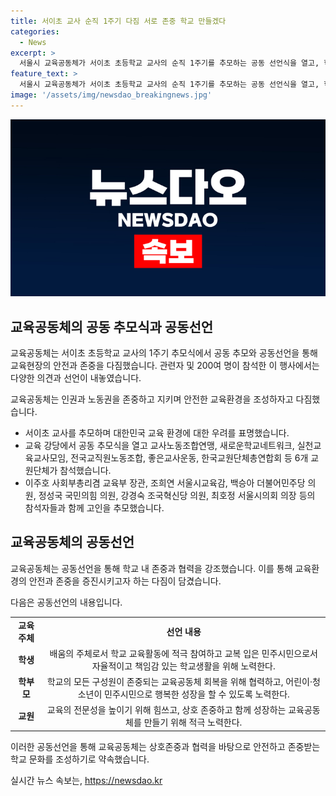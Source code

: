 ```yaml
---
title: 서이초 교사 순직 1주기 다짐 서로 존중 학교 만들겠다
categories:
  - News
excerpt: >
  서울시 교육공동체가 서이초 초등학교 교사의 순직 1주기를 추모하는 공동 선언식을 열고, 학생, 학부모, 교원 등이 함께 모여 교육 공동체 안에서 상호 존중하고 협력하는 학교를 만들기로 다짐했다. 이날 200여 명이 참석한 행사에서 교육 관계자들은 교사의 인권과 노동권을 회복해야 한다는 목소리를 높였고, 서이초 교사의 유족은 교육 현장에서의 인권과 노동권 보호를 촉구했다. 또한 교육공동체를 위한 공동선언서를 통해 상호 존중과 협력을 강조하며 함께 성장하는 교육공동체를 만들기로 약속했다.
feature_text: >
  서울시 교육공동체가 서이초 초등학교 교사의 순직 1주기를 추모하는 공동 선언식을 열고, 학생, 학부모, 교원 등이 함께 모여 교육 공동체 안에서 상호 존중하고 협력하는 학교를 만들기로 다짐했다. 이날 200여 명이 참석한 행사에서 교육 관계자들은 교사의 인권과 노동권을 회복해야 한다는 목소리를 높였고, 서이초 교사의 유족은 교육 현장에서의 인권과 노동권 보호를 촉구했다. 또한 교육공동체를 위한 공동선언서를 통해 상호 존중과 협력을 강조하며 함께 성장하는 교육공동체를 만들기로 약속했다.
image: '/assets/img/newsdao_breakingnews.jpg'
---
```


<p><img src="/assets/img/newsdao_breakingnews.jpg" alt="implanttips 속보" /></p>

<h2 data-ke-size="size26">교육공동체의 공동 추모식과 공동선언</h2>

<p>교육공동체는 서이초 초등학교 교사의 1주기 추모식에서 공동 추모와 공동선언을 통해 교육현장의 안전과 존중을 다짐했습니다. 관련자 및 200여 명이 참석한 이 행사에서는 다양한 의견과 선언이 내놓였습니다.</p>

<p data-ke-size="size16">교육공동체는 인권과 노동권을 존중하고 지키며 안전한 교육환경을 조성하자고 다짐했습니다.</p>

<ul>
    <li>서이초 교사를 추모하며 대한민국 교육 환경에 대한 우려를 표명했습니다.</li>
    <li>교육 강당에서 공동 추모식을 열고 교사노동조합연맹, 새로운학교네트워크, 실천교육교사모임, 전국교직원노동조합, 좋은교사운동, 한국교원단체총연합회 등 6개 교원단체가 참석했습니다.</li>
    <li>이주호 사회부총리겸 교육부 장관, 조희연 서울시교육감, 백승아 더불어민주당 의원, 정성국 국민의힘 의원, 강경숙 조국혁신당 의원, 최호정 서울시의회 의장 등의 참석자들과 함께 고인을 추모했습니다.</li>
</ul>

<h2 data-ke-size="size26">교육공동체의 공동선언</h2>

<p>교육공동체는 공동선언을 통해 학교 내 존중과 협력을 강조했습니다. 이를 통해 교육환경의 안전과 존중을 증진시키고자 하는 다짐이 담겼습니다.</p>

<p data-ke-size="size16">다음은 공동선언의 내용입니다.</p>

<table>
    <tr>
        <td style="text-align: center; height: 17px;"><b>교육 주체</b></td>
        <td style="text-align: center; height: 17px;"><b>선언 내용</b></td>
    </tr>
    <tr>
        <td style="text-align: center; height: 17px;"><b>학생</b></td>
        <td style="text-align: center; height: 17px;">배움의 주체로서 학교 교육활동에 적극 참여하고 교복 입은 민주시민으로서 자율적이고 책임감 있는 학교생활을 위해 노력한다.</td>
    </tr>
    <tr>
        <td style="text-align: center; height: 17px;"><b>학부모</b></td>
        <td style="text-align: center; height: 17px;">학교의 모든 구성원이 존중되는 교육공동체 회복을 위해 협력하고, 어린이·청소년이 민주시민으로 행복한 성장을 할 수 있도록 노력한다.</td>
    </tr>
    <tr>
        <td style="text-align: center; height: 17px;"><b>교원</b></td>
        <td style="text-align: center; height: 17px;">교육의 전문성을 높이기 위해 힘쓰고, 상호 존중하고 함께 성장하는 교육공동체를 만들기 위해 적극 노력한다.</td>
    </tr>
</table>

<p>이러한 공동선언을 통해 교육공동체는 상호존중과 협력을 바탕으로 안전하고 존중받는 학교 문화를 조성하기로 약속했습니다.</p>
실시간 뉴스 속보는, <a href="https://newsdao.kr" rel="dofollow">https://newsdao.kr</a>


